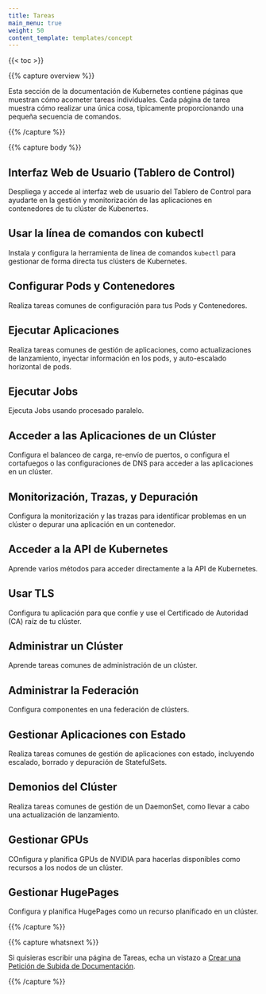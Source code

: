 ```yaml
---
title: Tareas
main_menu: true
weight: 50
content_template: templates/concept
---
```


{{< toc >}}

{{% capture overview %}}

Esta sección de la documentación de Kubernetes contiene páginas que
muestran cómo acometer tareas individuales. Cada página de tarea muestra cómo
realizar una única cosa, típicamente proporcionando una pequeña secuencia de comandos.

{{% /capture %}}

{{% capture body %}}

## Interfaz Web de Usuario (Tablero de Control)

Despliega y accede al interfaz web de usuario del Tablero de Control para ayudarte en la gestión y monitorización de las aplicaciones en contenedores de tu clúster de Kubenertes.

## Usar la línea de comandos con kubectl

Instala y configura la herramienta de línea de comandos `kubectl` para gestionar de forma directa tus clústers de Kubernetes.

## Configurar Pods y Contenedores

Realiza tareas comunes de configuración para tus Pods y Contenedores.

## Ejecutar Aplicaciones

Realiza tareas comunes de gestión de aplicaciones, como actualizaciones de lanzamiento, inyectar información en los pods, y auto-escalado horizontal de pods.

## Ejecutar Jobs

Ejecuta Jobs usando procesado paralelo.

## Acceder a las Aplicaciones de un Clúster

Configura el balanceo de carga, re-envío de puertos, o configura el cortafuegos o las configuraciones de DNS para acceder a las aplicaciones en un clúster.

## Monitorización, Trazas, y Depuración

Configura la monitorización y las trazas para identificar problemas en un clúster o depurar una aplicación en un contenedor.

## Acceder a la API de Kubernetes

Aprende varios métodos para acceder directamente a la API de Kubernetes.

## Usar TLS

Configura tu aplicación para que confíe y use el Certificado de Autoridad (CA) raíz de tu clúster.

## Administrar un Clúster

Aprende tareas comunes de administración de un clúster.

## Administrar la Federación

Configura componentes en una federación de clústers.

## Gestionar Aplicaciones con Estado

Realiza tareas comunes de gestión de aplicaciones con estado, incluyendo escalado, borrado y depuración de StatefulSets.

## Demonios del Clúster

Realiza tareas comunes de gestión de un DaemonSet, como llevar a cabo una actualización de lanzamiento.

## Gestionar GPUs

COnfigura y planifica GPUs de NVIDIA para hacerlas disponibles como recursos a los nodos de un clúster.

## Gestionar HugePages

Configura y planifica HugePages como un recurso planificado en un clúster.

{{% /capture %}}

{{% capture whatsnext %}}

Si quisieras escribir una página de Tareas, echa un vistazo a
[Crear una Petición de Subida de Documentación](/docs/home/contribute/create-pull-request/).

{{% /capture %}}
